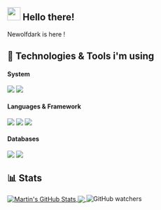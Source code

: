## <img src="https://raw.githubusercontent.com/MartinHeinz/MartinHeinz/master/wave.gif" width="30px"> Hello there!

Newolfdark is here !

## 🔧 Technologies & Tools i'm using
#### System
![](https://img.shields.io/badge/VSCode-%2343853D?style=for-the-badge&logo=visual-studio-code&logoColor=white&color=007ACC)
![](https://img.shields.io/badge/Docker-%2343853D?style=for-the-badge&logo=docker&logoColor=white&color=2496ED)

#### Languages & Framework
![](https://img.shields.io/badge/Python-%2343853D?style=for-the-badge&logo=python&logoColor=white&color=3776AB)
![](https://img.shields.io/badge/TypeScript-%2343853D?style=for-the-badge&logo=typescript&logoColor=white&color=3178C6)
![](https://img.shields.io/badge/JavaScript-%2343853D?style=for-the-badge&logo=javascript&logoColor=white&color=F7DF1E)

#### Databases
![](https://img.shields.io/badge/SQLite-%2343853D?style=for-the-badge&logo=sqlite&logoColor=white&color=003B57)
![](https://img.shields.io/badge/MongoDB-%2343853D?style=for-the-badge&logo=mongodb&logoColor=white&color=47A248)

## 📊 Stats
<a href="https://github.com/Newolfdark/Newolfdark">
  <img align="center" src="https://github-readme-stats.vercel.app/api?username=Newolfdark&theme=dracula&line_height=27&show_icons=true&include_all_commits=true&count_private=true" alt="Martin's GitHub Stats" />
</a>
<a href="https://github.com/Newolfdark/Newolfdark">
  <img align="center" src="https://github-readme-stats.vercel.app/api/top-langs/?username=Newolfdark&hide=java,html,tex&theme=dracula&langs_count=3&count_private=true" />
</a>
<img alt="GitHub watchers" src="https://img.shields.io/github/watchers/Newolfdark/Newolfdark.github.io?style=social">
